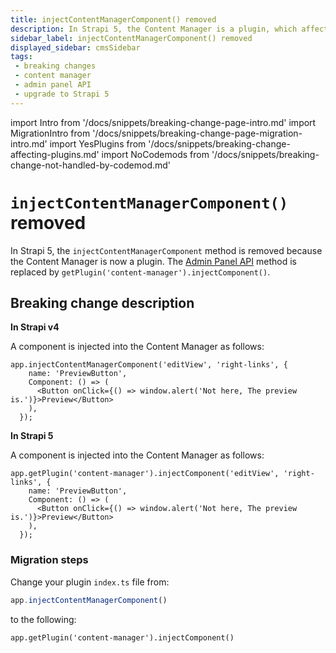 ```yaml
---
title: injectContentManagerComponent() removed
description: In Strapi 5, the Content Manager is a plugin, which affects the injectContentManagerComponent() method, replaced by getPlugin('content-manager').injectComponent().
sidebar_label: injectContentManagerComponent() removed
displayed_sidebar: cmsSidebar
tags:
 - breaking changes
 - content manager
 - admin panel API
 - upgrade to Strapi 5
---
```


import Intro from '/docs/snippets/breaking-change-page-intro.md'
import MigrationIntro from '/docs/snippets/breaking-change-page-migration-intro.md'
import YesPlugins from '/docs/snippets/breaking-change-affecting-plugins.md'
import NoCodemods from '/docs/snippets/breaking-change-not-handled-by-codemod.md'

# `injectContentManagerComponent()` removed

In Strapi 5, the `injectContentManagerComponent` method is removed because the Content Manager is now a plugin. The [Admin Panel API](/cms/plugins-development/admin-panel-api#injecting-components) method is replaced by `getPlugin('content-manager').injectComponent()`.

<Intro />

<YesPlugins />
<NoCodemods />

## Breaking change description

**In Strapi v4**

A component is injected into the Content Manager as follows:

```tsx
app.injectContentManagerComponent('editView', 'right-links', {
    name: 'PreviewButton',
    Component: () => (
      <Button onClick={() => window.alert('Not here, The preview is.')}>Preview</Button>
    ),
  });
```

**In Strapi 5**

A component is injected into the Content Manager as follows:

```tsx
app.getPlugin('content-manager').injectComponent('editView', 'right-links', {
    name: 'PreviewButton',
    Component: () => (
      <Button onClick={() => window.alert('Not here, The preview is.')}>Preview</Button>
    ),
  });
```

### Migration steps

Change your plugin `index.ts` file from:

  ```js
  app.injectContentManagerComponent()
  ```

to the following:

  ```tsx
  app.getPlugin('content-manager').injectComponent()
  ```
